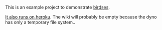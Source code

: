 This is an example project to demonstrate [birdses](https://github.com/coffeejunk/birdses).

[It also runs on heroku](http://birdses-demo.herokuapp.com). The wiki will probably be empty because the dyno has only a temporary file system..
